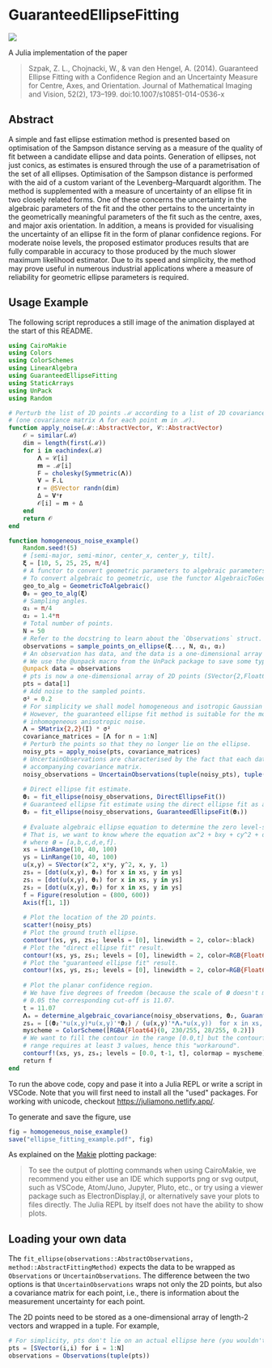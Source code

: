 # GuaranteedEllipseFitting

<div class="row">
  <div class="column">
   <img src="https://github.com/zygmuntszpak/GuaranteedEllipseFitting.jl/blob/master/docs/src/images/homogeneous_noise_example.gif"/>
  </div>
</div>

A Julia implementation of the paper 

>Szpak, Z. L., Chojnacki, W., & van den Hengel, A. (2014). Guaranteed Ellipse Fitting with a Confidence Region and an Uncertainty Measure for Centre, Axes, and Orientation. Journal of Mathematical Imaging and Vision, 52(2), 173–199. doi:10.1007/s10851-014-0536-x

## Abstract
A simple and fast ellipse estimation method is presented based on optimisation of the Sampson distance serving as a measure of the quality of fit between a candidate ellipse and data points. Generation of ellipses, not just conics, as estimates is ensured through the use of a parametrisation of the set of all ellipses. Optimisation of the Sampson distance is performed with the aid of a custom variant of the Levenberg–Marquardt algorithm. The method is supplemented with a measure of uncertainty of an ellipse fit in two closely related forms. One of these concerns the uncertainty in the algebraic parameters of the fit and the other pertains to the uncertainty in the geometrically meaningful parameters of the fit such as the centre, axes, and major axis orientation. In addition, a means is provided for visualising the uncertainty of an ellipse fit in the form of planar confidence regions. For moderate noise levels, the proposed estimator produces results that are fully comparable in accuracy to those produced by the much slower maximum likelihood estimator. Due to its speed and simplicity, the method may prove useful in numerous industrial applications where a measure of reliability for geometric ellipse parameters is required.

## Usage Example

The following script reproduces a still image of the animation displayed at the start of this README.  

```julia
using CairoMakie
using Colors
using ColorSchemes
using LinearAlgebra
using GuaranteedEllipseFitting
using StaticArrays
using UnPack
using Random

# Perturb the list of 2D points ℳ according to a list of 2D covariance matrices 𝒞 
# (one covariance matrix 𝚲 for each point 𝐦 in ℳ).
function apply_noise(ℳ::AbstractVector, 𝒞::AbstractVector)
    𝒪 = similar(ℳ)
    dim = length(first(ℳ))
    for i in eachindex(ℳ)
        𝚲 = 𝒞[i]
        𝐦 = ℳ[i]
        F = cholesky(Symmetric(𝚲))
        𝐕 = F.L
        𝐫 = @SVector randn(dim)
        Δ = 𝐕*𝐫
        𝒪[i] = 𝐦 + Δ
    end
    return 𝒪
end

function homogeneous_noise_example()
    Random.seed!(5)    
    # [semi-major, semi-minor, center_x, center_y, tilt].
    𝛏 = [10, 5, 25, 25, π/4]
    # A functor to convert geometric parameters to algebraic parameters.
    # To convert algebraic to geometric, use the functor AlgebraicToGeometric(). 
    geo_to_alg = GeometricToAlgebraic()
    𝛉₀ = geo_to_alg(𝛏)
    # Sampling angles.
    α₁ = π/4
    α₂ = 1.4*π
    # Total number of points.
    N = 50
    # Refer to the docstring to learn about the `Observations` struct. 
    observations = sample_points_on_ellipse(𝛏..., N, α₁, α₂)
    # An observation has data, and the data is a one-dimensional array of 2D points that is wrapped in a tuple. 
    # We use the @unpack macro from the UnPack package to save some typing. 
    @unpack data = observations
    # pts is now a one-dimensional array of 2D points (SVector{2,Float64} from the StaticArrays package). 
    pts = data[1]    
    # Add noise to the sampled points. 
    σ² = 0.2 
    # For simplicity we shall model homogeneous and isotropic Gaussian noise. 
    # However, the guaranteed ellipse fit method is suitable for the most general case of 
    # inhomogeneous anisotropic noise. 
    𝚲 = SMatrix{2,2}(I) * σ²
    covariance_matrices = [𝚲 for n = 1:N]
    # Perturb the points so that they no longer lie on the ellipse.
    noisy_pts = apply_noise(pts, covariance_matrices)
    # UncertainObservations are characterised by the fact that each data point has an 
    # accompanying covariance matrix. 
    noisy_observations = UncertainObservations(tuple(noisy_pts), tuple(covariance_matrices))   
    
    # Direct ellipse fit estimate.
    𝛉₁ = fit_ellipse(noisy_observations, DirectEllipseFit())
    # Guaranteed ellipse fit estimate using the direct ellipse fit as a seed.
    𝛉₂ = fit_ellipse(noisy_observations, GuaranteedEllipseFit(𝛉₁))    
    
    # Evaluate algebraic ellipse equation to determine the zero level-set.
    # That is, we want to know where the equation ax^2 + bxy + cy^2 + dx + ey + f = 0 holds, 
    # where 𝛉 = [a,b,c,d,e,f]. 
    xs = LinRange(10, 40, 100)
    ys = LinRange(10, 40, 100)
    u(x,y) = SVector(x^2, x*y, y^2, x, y, 1)
    zs₀ = [dot(u(x,y), 𝛉₀) for x in xs, y in ys]
    zs₁ = [dot(u(x,y), 𝛉₁) for x in xs, y in ys]
    zs₂ = [dot(u(x,y), 𝛉₂) for x in xs, y in ys]   
    f = Figure(resolution = (800, 600))
    Axis(f[1, 1])
    
    # Plot the location of the 2D points.  
    scatter!(noisy_pts)
    # Plot the ground truth ellipse. 
    contour!(xs, ys, zs₀; levels = [0], linewidth = 2, color=:black)
    # Plot the "direct ellipse fit" result.
    contour!(xs, ys, zs₁; levels = [0], linewidth = 2, color=RGB{Float64}(230/255, 23/155, 181/255))
    # Plot the "guaranteed ellipse fit" result.
    contour!(xs, ys, zs₂; levels = [0], linewidth = 2, color=RGB{Float64}(11/255, 107/155, 105/255))  
    
    # Plot the planar confidence region.
    # We have five degrees of freedom (because the scale of 𝛉 doesn't matter), and for a p-value of
    # 0.05 the corresponding cut-off is 11.07. 
    t = 11.07
    𝚲ₐ = determine_algebraic_covariance(noisy_observations, 𝛉₂, GuaranteedEllipseFit())
    zsₐ = [(𝛉₂'*u(x,y)*u(x,y)'*𝛉₂) / (u(x,y)'*𝚲ₐ*u(x,y))  for x in xs, y in ys]
    myscheme = ColorScheme([RGBA{Float64}(0, 230/255, 28/255, 0.2)])
    # We want to fill the contour in the range [0.0,t] but the contourf
    # range requires at least 3 values, hence this "workaround". 
    contourf!(xs, ys, zsₐ; levels = [0.0, t-1, t], colormap = myscheme)
    return f
end
```

To run the above code, copy and pase it into a Julia REPL or write a script in VSCode. Note that you will first need to install all the "used" packages. 
For working with unicode, checkout https://juliamono.netlify.app/. 

To generate and save the figure, use
```julia
fig = homogeneous_noise_example()
save("ellipse_fitting_example.pdf", fig)
```

As explained on the [Makie](https://makie.juliaplots.org/stable/basic-tutorial.html) plotting package: 

> To see the output of plotting commands when using CairoMakie, we recommend you either use an IDE which supports png or svg output, such as VSCode, Atom/Juno, Jupyter, Pluto, etc., or try using a viewer package such as ElectronDisplay.jl, or alternatively save your plots to files directly. The Julia REPL by itself does not have the ability to show plots.

## Loading your own data

The `fit_ellipse(observations::AbstractObservations, method::AbstractFittingMethod)` expects the data to be wrapped as `Observations` or `UncertainObservations`. The difference between the two options is that `UncertainObservations` wraps not only the 2D points, but also a covariance matrix for each point, i.e., there is information about the measurement uncertainty for each point. 

The 2D points need to be stored as a one-dimensional array of length-2 vectors and wrapped in a tuple. For example, 
```julia
# For simplicity, pts don't lie on an actual ellipse here (you wouldn't try to fit to this). 
pts = [SVector(i,i) for i = 1:N]
observations = Observations(tuple(pts))
```
